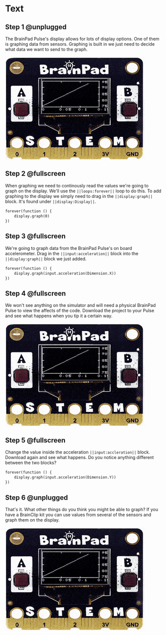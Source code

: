 # Text

## Step 1 @unplugged

The BrainPad Pulse's display allows for lots of display options. One of them is graphing data from sensors. Graphing is built in we just need to decide what data we want to send to the graph. 

![BrainPad Display Graph](../static/images/graph.gif)

## Step 2 @fullscreen

When graphing we need to continously read the values we're going to graph on the display. We'll use the ``||loops:forever||`` loop to do this. To add graphing to the display we simply need to drag in the ``||display:graph||`` block. It's found under ``||display:Display||``.

```blocks
forever(function () {
    display.graph(0)
})
```

## Step 3 @fullscreen

We're going to graph data from the BrainPad Pulse's on board accelerometer. Drag in the ``||input:acceleration||`` block into the ``||display:graph||`` block we just added.

```blocks
forever(function () {
    display.graph(input.acceleration(Dimension.X))
})
```
## Step 4 @fullscreen

We won't see anything on the simulator and will need a physical BrainPad Pulse to view the affects of the code. Download the project to your Pulse and see what happens when you tip it a certain way.   

![BrainPad Display Graph](../static/images/graph.gif)

## Step 5 @fullscreen

Change the value inside the acceleration ``||input:accleration||`` block. Download again and see what happens. Do you notice anything different between the two blocks?

```blocks
forever(function () {
    display.graph(input.acceleration(Dimension.Y))
})
```

## Step 6 @unplugged

That's it. What other things do you think you might be able to graph? If you have a BrainClip kit you can use values from several of the sensors and graph them on the display. 

![BrainPad Display Graph](../static/images/graph.gif)
